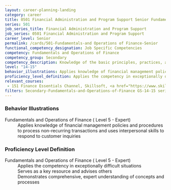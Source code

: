 ```yaml
---
layout: career-planning-landing
category: career
title: 0501 Financial Administration and Program Support Senior Fundamentals and Operations of Finance
series: 501
job_series_title: Financial Administration and Program Support
job_series: 0501 Financial Administration and Program Support
career_level: Senior
permalink: /cards/501-Fundamentals-and Operations of Finance-Senior
functional_competency_designation: Job Specific Competencies
competency: Fundamentals and Operations of Finance
competency_group: Secondary
competency_description: Knowledge of the basic principles, practices, and methods of financial management to include requisitions, apportionments, allotments, investments, fiscal management, activity reporting, and fiscal year guidelines
level: "14-15"
behavior_illustrations: Applies knowledge of financial management policies and procedures to process non-recurring transactions and uses interpersonal skills to respond to customer inquiries
proficiency_level_definition: Applies the competency in exceptionally difficult situations ? Serves as a key resource and advises others ? Demonstrates comprehensive, expert understanding of concepts and processes
relevant_courses: 
 - 151 Finance Essentials Channel, Skillsoft, <a href="https://www.skillsoft.com/channel/finance-essentials-b17e6fc0-f91d-11e6-aad2-6b3c03be7fe8">https://www.skillsoft.com/channel/finance-essentials-b17e6fc0-f91d-11e6-aad2-6b3c03be7fe8</a>
filters: Secondary-Fundamentals-and-Operations-of-Finance GS-14-15 series-0501
---
```


<div class="desktop:grid-col-6 margin-y-205">
  <div class="border-top-05 bg-white padding-2 shadow-5 height-full members-hover border-1px border-gray-30 border-top-orange radius-lg">
    <h3>Behavior Illustrations</h3>
    <dl class="text-base"><dt>Fundamentals and Operations of Finance ( Level 5 - Expert)</dt><dd>Applies knowledge of financial management policies and procedures to process non-recurring transactions and uses interpersonal skills to respond to customer inquiries</dd></dl>
  </div>
</div>
<div class="desktop:grid-col-6 margin-y-205">
  <div class="border-top-05 bg-white padding-2 shadow-5 height-full members-hover border-1px border-gray-30 border-top-orange radius-lg">
    <h3>Proficiency Level Definition</h3>
    <dl class="text-base"><dt>Fundamentals and Operations of Finance ( Level 5 - Expert)</dt><dd>Applies the competency in exceptionally difficult situations </dd><dd> Serves as a key resource and advises others </dd><dd> Demonstrates comprehensive, expert understanding of concepts and processes</dd></dl>
  </div>
</div>